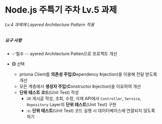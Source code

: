 # Node.js 주특기 주차 Lv.5 과제
###### Lv.4 과제에 Layered Architecture Pattern 적용

##### 요구 사항

- ✅필수 
-- ayered Architecture Patten으로 프로젝트 개선

- ❎ 선택
  - prisma Client를 **의존성 주입**(**D**ependency **I**njection)을 이용해 전달 받도록 개선
  - 모든 계층에서 **생성자 주입**(**C**onstructor **I**njection)을 이요하여 개선
  - **단위 테스트 코드**(Unit Test) 작성
    - ⒜ 게시글 작성, 조회, 수정, 삭제 API에서 `Controller`, `Service`, `Repository` Layer의 **단위 테스트**(Unit Test) 구현
    - ⒝ **단위 테스트**(Unit Test) 코드 실행 시 데이터베이스에 연결되지 않도록 하기

